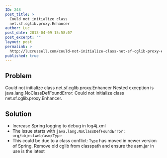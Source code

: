 ```yaml
---
ID: 248
post_title: >
  Could not initialize class
  net.sf.cglib.proxy.Enhancer
author: Luc
post_date: 2013-04-09 15:58:07
post_excerpt: ""
layout: post
permalink: >
  http://lucrussell.com/could-not-initialize-class-net-sf-cglib-proxy-enhancer/
published: true
---
```


## Problem
Could not initialize class net.sf.cglib.proxy.Enhancer
Nested exception is java.lang.NoClassDefFoundError: Could not initialize class net.sf.cglib.proxy.Enhancer.

## Solution

* Increase Spring logging to debug in log4j.xml
* The issue starts with `java.lang.NoClassDefFoundError: org/objectweb/asm/Type`
* This could be due to a class conflict: `Type` has moved in newer version of Spring. Remove old cglib from classpath and ensure the asm.jar in use is the latest
